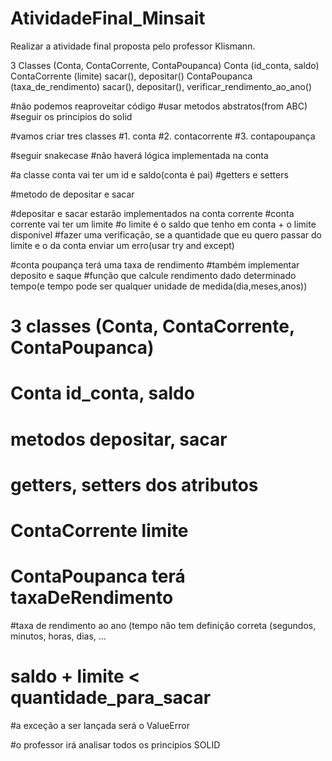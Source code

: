 # AtividadeFinal_Minsait
Realizar a atividade final proposta pelo professor Klismann.

3 Classes (Conta, ContaCorrente, ContaPoupanca)
Conta (id_conta, saldo)
ContaCorrente (limite)
sacar(), depositar()
ContaPoupanca (taxa_de_rendimento)
sacar(), depositar(), verificar_rendimento_ao_ano()


#não podemos reaproveitar código
#usar metodos abstratos(from ABC)
#seguir os principios do solid

#vamos criar tres classes
#1. conta
#2. contacorrente
#3. contapoupança

#seguir snakecase
#não haverá lógica implementada na conta

#a classe conta vai ter um id e saldo(conta é pai)
#getters e setters

#metodo de depositar e sacar

#depositar e sacar estarão implementados na conta corrente
#conta corrente vai ter um limite
#o limite é o saldo que tenho em conta + o limite disponivel
#fazer uma verificação, se a quantidade que eu quero passar do limite e o da conta enviar um erro(usar try and except)


#conta poupança terá uma taxa de rendimento
#também implementar deposito e saque
#função que calcule rendimento dado determinado tempo(e tempo pode ser qualquer unidade de medida(dia,meses,anos))



# 3 classes (Conta, ContaCorrente, ContaPoupanca)

# Conta id_conta, saldo

# metodos depositar, sacar

# getters, setters dos atributos

# ContaCorrente limite

# ContaPoupanca terá taxaDeRendimento

#taxa de rendimento ao ano (tempo não tem definição correta (segundos, minutos, horas, dias, ...

# saldo + limite < quantidade_para_sacar

#a exceção a ser lançada será o ValueError

#o professor irá analisar todos os principios SOLID

